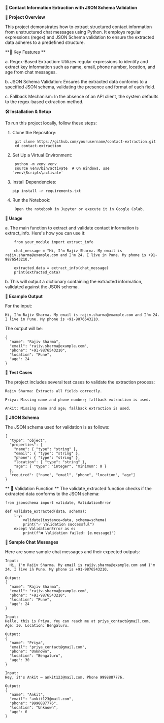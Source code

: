 **🧠 Contact Information Extraction with JSON Schema Validation**

**📘 Project Overview**

This project demonstrates how to extract structured contact information from unstructured chat messages using Python. It employs regular expressions (regex) and JSON Schema validation to ensure the extracted data adheres to a predefined structure.

**🔧 Key Features
**

a. Regex-Based Extraction: Utilizes regular expressions to identify and extract key information such as name, email, phone number, location, and age from chat messages.

b. JSON Schema Validation: Ensures the extracted data conforms to a specified JSON schema, validating the presence and format of each field.

c. Fallback Mechanism: In the absence of an API client, the system defaults to the regex-based extraction method.

**🛠 Installation & Setup**

To run this project locally, follow these steps:

1. Clone the Repository:

        git clone https://github.com/yourusername/contact-extraction.git
        cd contact-extraction


2. Set Up a Virtual Environment:
  
        python -m venv venv
        source venv/bin/activate  # On Windows, use `venv\Scripts\activate`


3. Install Dependencies:
  
       pip install -r requirements.txt  


4. Run the Notebook:

        Open the notebook in Jupyter or execute it in Google Colab.
   

**📄 Usage**

a. The main function to extract and validate contact information is extract_info. Here's how you can use it:

        from your_module import extract_info
        
        chat_message = "Hi, I'm Rajiv Sharma. My email is rajiv.sharma@example.com and I'm 24. I live in Pune. My phone is +91-9876543210."
      
        extracted_data = extract_info(chat_message)
        print(extracted_data)


b. This will output a dictionary containing the extracted information, validated against the JSON schema.

**🧪 Example Output**

For the input:
  
    Hi, I'm Rajiv Sharma. My email is rajiv.sharma@example.com and I'm 24. I live in Pune. My phone is +91-9876543210.


The output will be:

    {
      "name": "Rajiv Sharma",
      "email": "rajiv.sharma@example.com",
      "phone": "+91-9876543210",
      "location": "Pune",
      "age": 24
    }

**🧪 Test Cases**

The project includes several test cases to validate the extraction process:
  
    Rajiv Sharma: Extracts all fields correctly.
    
    Priya: Missing name and phone number; fallback extraction is used.
    
    Ankit: Missing name and age; fallback extraction is used.

**📄 JSON Schema**

The JSON schema used for validation is as follows:

    {
      "type": "object",
      "properties": {
        "name": { "type": "string" },
        "email": { "type": "string" },
        "phone": { "type": "string" },
        "location": { "type": "string" },
        "age": { "type": "integer", "minimum": 0 }
      },
      "required": ["name", "email", "phone", "location", "age"]
    }
    
**
🧪 Validation Function
**
The validate_extracted function checks if the extracted data conforms to the JSON schema:

    from jsonschema import validate, ValidationError
    
    def validate_extracted(data, schema):
        try:
            validate(instance=data, schema=schema)
            print("✅ Validation successful")
        except ValidationError as e:
            print(f"❌ Validation failed: {e.message}")

**🧪 Sample Chat Messages**

Here are some sample chat messages and their expected outputs:

    Input:
      Hi, I'm Rajiv Sharma. My email is rajiv.sharma@example.com and I'm 24. I live in Pune. My phone is +91-9876543210.
    
    Output:
    {
      "name": "Rajiv Sharma",
      "email": "rajiv.sharma@example.com",
      "phone": "+91-9876543210",
      "location": "Pune",
      "age": 24
    }
    
    Input:
    Hello, this is Priya. You can reach me at priya_contact@gmail.com. Age: 30. Location: Bengaluru.
    
    Output:
    {
      "name": "Priya",
      "email": "priya_contact@gmail.com",
      "phone": "Unknown",
      "location": "Bengaluru",
      "age": 30
    }
    
    Input:
    Hey, it's Ankit — ankit123@mail.com. Phone 9998887776.
    
    Output:
    {
      "name": "Ankit",
      "email": "ankit123@mail.com",
      "phone": "9998887776",
      "location": "Unknown",
      "age": 0
    }
